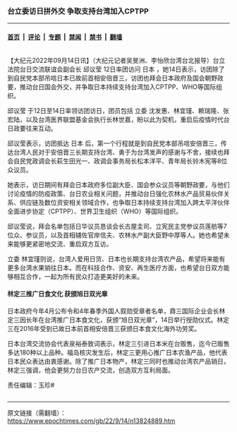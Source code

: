 ### 台立委访日拼外交 争取支持台湾加入CPTPP

---

#### [首页](../../../..?n13824889) &nbsp;|&nbsp; [评论](../../../../../epoch-comment?n13824889) &nbsp;|&nbsp; [专题](../../../../../epoch-special?n13824889) &nbsp;|&nbsp; [禁闻](../../../../../epoch-news?n13824889) &nbsp;|&nbsp; [禁书](../../../../../books?n13824889) &nbsp;|&nbsp; [翻墙](https://github.com/gfw-breaker/nogfw/blob/master/README.md?n13824889)


<div class="column" id="artbody" itemprop="articleBody">
 <!-- article content begin -->
 <p>
  【大纪元2022年09月14日讯】（大纪元记者吴旻洲、李怡欣台湾台北报导）台立法院台日交流联谊会副会长
  <ok href="https://www.epochtimes.com/gb/tag/%E9%82%B1%E8%AE%AE%E8%8E%B9.html">
   邱议莹
  </ok>
  12日率团访问
  <ok href="https://www.epochtimes.com/gb/tag/%E6%97%A5%E6%9C%AC.html">
   日本
  </ok>
  ，她14日表示，访团除了到自民党本部吊唁日本已故前首相安倍晋三，访团也拜会日本政府及国会朝野政要，推动台日国会外交，并争取日本持续支持台湾加入CPTPP、WHO等国际组织。
 </p>
 <p>
  <ok href="https://www.epochtimes.com/gb/tag/%E9%82%B1%E8%AE%AE%E8%8E%B9.html">
   邱议莹
  </ok>
  于12日至14日率领访团访日，团员包括
  <ok href="https://www.epochtimes.com/gb/tag/%E7%AB%8B%E5%A7%94.html">
   立委
  </ok>
  沈发惠、林宜瑾、赖瑞隆、张宏陆，以及台湾医界联盟基金会执行长林世嘉，盼以此为契机，重启后疫情时代台日政要往来互动。
 </p>
 <p>
  邱议莹表示，访团抵达
  <ok href="https://www.epochtimes.com/gb/tag/%E6%97%A5%E6%9C%AC.html">
   日本
  </ok>
  后，第一个行程就是到自民党本部吊唁安倍晋三，传达台湾人民对于安倍晋三长期支持台湾、勇于为台湾发声的感谢与不舍，接续也拜会自民党政调会长萩生田光一、政调会事务局长松本洋平、青年局长铃木宪等8位众议员。
 </p>
 <p>
  她表示，访日期间有拜会日本政府多位副大臣、国会参众议员等朝野政要，与他们讨论疫情的防疫政策、台日农业相关问题，并推动台日强化农林水产品贸易伙伴关系、供应链及数位资安相关领域合作，也争取日本持续支持台湾加入跨太平洋伙伴全面进步协定（CPTPP）、世界卫生组织（WHO）等国际组织。
 </p>
 <p>
  邱议莹说，拜会名单包括日华议员恳谈会长古屋圭司、立宪民主党参议员莲舫等7位众、参议员，以及首相辅佐官岸信夫、农林水产副大臣野中厚等人。她也希望未来能够更紧密地交流、重启双方互访。
 </p>
 <p>
  <ok href="https://www.epochtimes.com/gb/tag/%E7%AB%8B%E5%A7%94.html">
   立委
  </ok>
  林宜瑾则说，台湾人爱用日货、日本也长期支持台湾农产品，希望将来能有更多台湾水果销往日本。而在科技合作、资安、再生医疗方面，也希望台日双方能够相互合作，一起为所有民众打造更美好的未来。
 </p>
 <h4>
  林定三推广日食文化 获颁旭日双光章
 </h4>
 <p>
  日本政府今年4月公布令和4年春季外国人叙勋受章者名单，鼎三国际企业会长林定三因长年在台湾推广日本食文化，获颁“旭日双光章”，14日举行授勋仪式。林定三在2016年受到已故日本前首相安倍晋三获颁日本食文化海外功劳奖。
 </p>
 <p>
  日本台湾交流协会代表泉裕泰致词表示，林定三引进日本米在台贩售，迄今已贩售多达180种以上品种。福岛核灾发生后，林定三更用心推广日本农渔产品，他代表日本民众表达由衷感谢。除了推广日本物产，林定三同时也推动台湾农产品销日，林定三强调，他会更努力台日农产交流，创造双方互利局面。
 </p>
 <p>
  责任编辑：玉珍#
 </p>
 <!-- article content end -->
</div>


---

原文链接（需翻墙）：https://www.epochtimes.com/gb/22/9/14/n13824889.htm